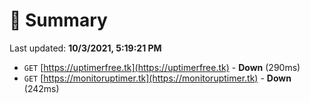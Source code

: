 # 📖 Summary
Last updated: **10/3/2021, 5:19:21 PM**

- `GET` [https://uptimerfree.tk](https://uptimerfree.tk) - **Down** (290ms)
- `GET` [https://monitoruptimer.tk](https://monitoruptimer.tk) - **Down** (242ms)
